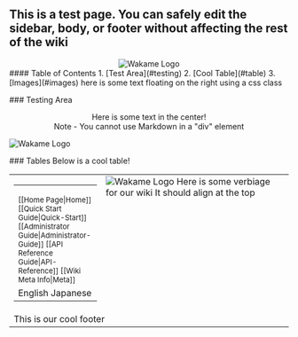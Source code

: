 ## This is a test page. You can safely edit the sidebar, body, or footer without affecting the rest of the wiki
<div align="center">
<img src="http://axsh.github.io/wiki/img/wakame-logo-105.png" alt="Wakame Logo" />
</div>
#### Table of Contents
1. [Test Area](#testing)
2. [Cool Table](#table)
3. [Images](#images)
<span class="float-right">here is some text floating on the right using a css class</span>  
<p>

<a name="testing" />
### Testing Area

<div align="center">
Here is some text in the center! <br />
Note - You cannot use Markdown in a "div" element
</div>

![Wakame Logo](http://axsh.github.io/wiki/img/wakame-logo-140.png)

<a name="table" />
### Tables
Below is a cool table!


<span><table border="0" cellpadding="0" width="100%" height="100%"><tr><td width="150px"><table border="0" cellpadding="0" width="100%"><tr><td width="180px">
<!-- START OF MENU-->
<font size=2>
[[Home Page|Home]]  
[[Quick Start Guide|Quick-Start]]  
[[Administrator Guide|Administrator-Guide]]    
[[API Reference Guide|API-Reference]]  
[[Wiki Meta Info|Meta]]   
</font>
<!-- END OF MENU--> 
</td></tr><tr><td>
<!-- START OF LANGUAGES--> 
English  
Japanese
<!-- START OF LANGUAGES-->
</td></tr></table></td><td valign="top">
<!-- START OF CONTENT-->
<span class="float-right"><img src="http://axsh.github.io/wiki/img/wakame-logo-70.png" alt="Wakame Logo" /></span>   
Here is some verbiage for our wiki  
It should align at the top  
<!-- END OF CONTENT -->
</td></tr><tr><td colspan="2">
<!-- START OF FOOTER--> 
This is our cool footer
<!-- END OF FOOTER--> 
</td></tr></table></span>
<div align="center">

<a name="images" />
## Images
wakame-logo-18px

![Wakame Logo 18px](http://axsh.github.io/wiki/img/wakame-logo-18.png)

http://axsh.github.io/wiki
 
wakame-logo-35px
  
![Wakame Logo 35px](http://axsh.github.io/wiki/img/wakame-logo-35.png)
  
wakame-logo-70px
  
![Wakame Logo 70px](http://axsh.github.io/wiki/img/wakame-logo-70.png)

wakame-logo-105px
    
![Wakame Logo 105px](http://axsh.github.io/wiki/img/wakame-logo-105.png)
  
wakame-logo-140px
  
![Wakame Logo 140px](http://axsh.github.io/wiki/img/wakame-logo-140.png)
  
wakame-logo-210px
  
![Wakame Logo 210px](http://axsh.github.io/wiki/img/wakame-logo-210.png)  

wakame-logo-420px
  
![Wakame Logo 420px](http://axsh.github.io/wiki/img/wakame-logo.png)
